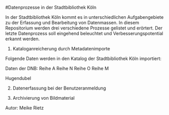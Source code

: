 #Datenprozesse in der Stadtbibliothek Köln

In der Stadtbibliothek Köln kommt es in unterschiedlichen Aufgabengebiete zu der Erfassung und Bearbeitung von Datenmassen.
In diesem Repositorium werden drei verschiedene Prozesse gelistet und erörtert. Der letzte Datenprozess soll eingehend beleuchtet und Verbesserungspotential erkannt werden. 

1. Kataloganreicherung durch Metadatenimporte

Folgende Daten werden in den Katalog der Stadtbibliothek Köln importiert:

Daten der DNB:
Reihe A
Reihe N
Reihe O
Reihe M

Hugendubel

2. Datenerfassung bei der Benutzeranmeldung

3. Archivierung von Bildmaterial

Autor: Meike Rietz
